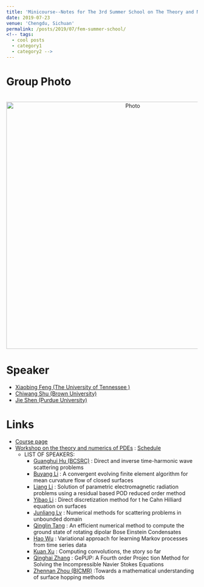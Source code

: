 ```yaml
---
title: 'Minicourse--Notes for The 3rd Summer School on The Theory and Numerics of PDEs'
date: 2019-07-23
venue: 'Chengdu, Sichuan'
permalink: /posts/2019/07/fem-summer-school/
<!-- tags:
  - cool posts
  - category1
  - category2 -->
---
```

# Group Photo
<p align="center">
  <img src="https://1223steven.github.io/files/summer-school/PDEs.jpg?raw=true" alt="Photo" style="width: 650px;"/>
</p>

# Speaker
* [Xiaobing Feng (The University of Tennessee )](https://www.math.utk.edu/~xfeng/)
* [Chiwang Shu (Brown University)](http://www.dam.brown.edu/people/shu/)
* [Jie Shen (Purdue University)](http://www.math.purdue.edu/~shen/) 

# Links
* [Course page](https://tianyuan.scu.edu.cn/portal/article/index/id/366.html)
* [Workshop on the theory and numerics of PDEs](https://tianyuan.scu.edu.cn/portal/article/index/id/370/pid/16/cid/29.html) : [Schedule](http://1223steven.github.io/files/summer-school/schedule_chengdu.pdf)
  * LIST OF SPEAKERS:
     * [Guanghui Hu (BCSRC)](https://www.csrc.ac.cn/en/people/faculty/169.html) : Direct and inverse time-harmonic wave scattering problems
	 * [Buyang Li](http://www.mypolyuweb.hk/~bygli/LI_Buyang.htm) : A convergent evolving finite element algorithm for mean curvature flow of closed surfaces
	 * [Liang Li](http://www.math.uestc.edu.cn/plus/list.php?tid=228) : Solution of parametric electromagnetic radiation problems using a residual based POD reduced order method
	 * [Yibao Li](http://gr.xjtu.edu.cn/web/yibaoli) : Direct discretization method for t he Cahn Hilliard equation on surfaces
	 * [Junliang Lv](https://teachers.jlu.edu.cn/Lvjunliang/zh_CN/index.htm) : Numerical methods for scattering problems in unbounded domain
	 * [Qinglin Tang](https://scholar.google.com.sg/citations?user=Sx2DG9YAAAAJ&hl=en) : An efficient numerical method to compute the ground state of rotating dipolar Bose Einstein Condensates
	 * [Hao Wu](http://math.tongji.edu.cn/Data/View/4276) : Variational approach for learning Markov processes from time series data
	 * [Kuan Xu](https://math.ustc.edu.cn/new/teachersinfo1.php?id=181) : Computing convolutions, the story so far
	 * [Qinghai Zhang](https://person.zju.edu.cn/qinghai) : GePUP: A Fourth order Projec tion Method for Solving the Incompressible Navier Stokes Equations
	 * [Zhennan Zhou (BICMR)](http://bicmr.pku.edu.cn/~zhennan/) :Towards a mathematical understanding of surface hopping methods
   

